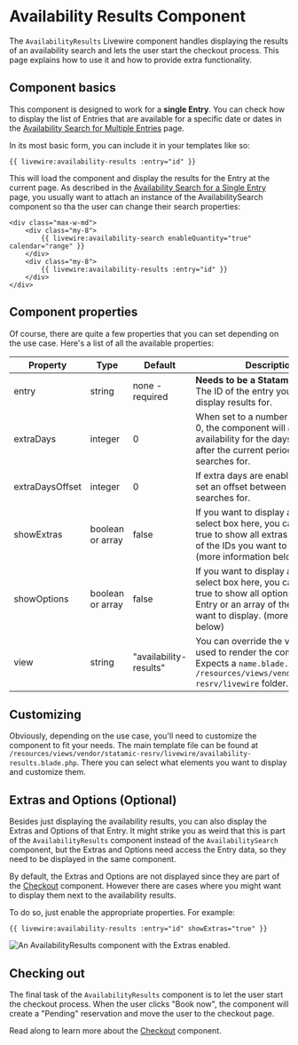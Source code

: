 # Availability Results Component

The `AvailabilityResults` Livewire component handles displaying the results of an availability search and lets the user start the checkout process. This page explains how to use it and how to provide extra functionality.

## Component basics

This component is designed to work for a **single Entry**. You can check how to display the list of Entries that are available for a specific date or dates in the [Availability Search for Multiple Entries](./availability-search-multiple) page.

In its most basic form, you can include it in your templates like so:

```antlers
{{ livewire:availability-results :entry="id" }}
```

This will load the component and display the results for the Entry at the current page. As described in the [Availability Search for a Single Entry](./availability-search-single) page, you usually want to attach an instance of the AvailabilitySearch component so tha the user can change their search properties:

```antlers
<div class="max-w-md">
    <div class="my-8">
        {{ livewire:availability-search enableQuantity="true" calendar="range" }}
    </div>
    <div class="my-8">
        {{ livewire:availability-results :entry="id" }}
    </div>
</div>
```

## Component properties

Of course, there are quite a few properties that you can set depending on the use case. Here's a list of all the available properties:

| Property | Type | Default | Description |
| -------- | ---- | ------- | ----------- |
| entry | string | none - required | **Needs to be a Statamic Entry ID**. The ID of the entry you want to display results for. |
| extraDays | integer | 0 | When set to a number greater than 0, the component will also get availability for the days before and after the current period the user searches for. |
| extraDaysOffset | integer | 0 | If extra days are enabled you can set an offset between the dates it searches for. |
| showExtras | boolean or array | false | If you want to display an Extras select box here, you can set this to true to show all extras or an array of the IDs you want to display. (more information below) |
| showOptions | boolean or array | false | If you want to display an Options select box here, you can set this to true to show all options for this Entry or an array of the IDs you want to display. (more information below) |
| view | string | "availability-results" | You can override the view that is used to render the component. Expects a `name.blade.php` file in the `/resources/views/vendor/statamic-resrv/livewire` folder. |

## Customizing

Obviously, depending on the use case, you'll need to customize the component to fit your needs. The main template file can be found at `/resources/views/vendor/statamic-resrv/livewire/availability-results.blade.php`. There you can select what elements you want to display and customize them.

## Extras and Options (Optional)

Besides just displaying the availability results, you can also display the Extras and Options of that Entry. It might strike you as weird that this is part of the `AvailabilityResults` component instead of the `AvailabilitySearch` component, but the Extras and Options need access the Entry data, so they need to be displayed in the same component.

By default, the Extras and Options are not displayed since they are part of the [Checkout](./checkout) component. However there are cases where you might want to display them next to the availability results.

To do so, just enable the appropriate properties. For example:

```antlers
{{ livewire:availability-results :entry="id" showExtras="true" }}
```

<Image src="./img/resrv-availability-results-extras.webp" alt="An AvailabilityResults component with the Extras enabled." />

## Checking out

The final task of the `AvailabilityResults` component is to let the user start the checkout process. When the user clicks "Book now", the component will create a "Pending" reservation and move the user to the checkout page.

Read along to learn more about the [Checkout](./checkout) component.